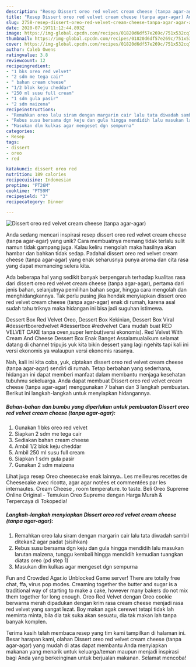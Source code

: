 ```yaml
---
description: "Resep Dissert oreo red velvet cream cheese (tanpa agar-agar) Anti Gagal"
title: "Resep Dissert oreo red velvet cream cheese (tanpa agar-agar) Anti Gagal"
slug: 2758-resep-dissert-oreo-red-velvet-cream-cheese-tanpa-agar-agar-anti-gagal
date: 2020-07-19T11:12:44.893Z
image: https://img-global.cpcdn.com/recipes/01820d6df57e269c/751x532cq70/dissert-oreo-red-velvet-cream-cheese-tanpa-agar-agar-foto-resep-utama.jpg
thumbnail: https://img-global.cpcdn.com/recipes/01820d6df57e269c/751x532cq70/dissert-oreo-red-velvet-cream-cheese-tanpa-agar-agar-foto-resep-utama.jpg
cover: https://img-global.cpcdn.com/recipes/01820d6df57e269c/751x532cq70/dissert-oreo-red-velvet-cream-cheese-tanpa-agar-agar-foto-resep-utama.jpg
author: Caleb Owens
ratingvalue: 3.8
reviewcount: 12
recipeingredient:
- "1 bks oreo red velvet"
- "2 sdm me tega cair"
- " bahan cream cheese"
- "1/2 blok keju cheddar"
- "250 ml susu full cream"
- "1 sdm gula pasir"
- "2 sdm maizena"
recipeinstructions:
- "Remahkan oreo lalu siram dengan margarin cair lalu tata diwadah sambil ditekan2 agar padat (sisihkan)"
- "Rebus susu bersama dgn keju dan gula hingga mendidih lalu masukan larutan maizena, tunggu kembali hingga mendidih kemudian tuangkan diatas oreo (pd step 1)"
- "Masukan dlm kulkas agar mengeset dgn sempurna"
categories:
- Resep
tags:
- dissert
- oreo
- red

katakunci: dissert oreo red 
nutrition: 189 calories
recipecuisine: Indonesian
preptime: "PT26M"
cooktime: "PT59M"
recipeyield: "3"
recipecategory: Dinner

---
```



![Dissert oreo red velvet cream cheese (tanpa agar-agar)](https://img-global.cpcdn.com/recipes/01820d6df57e269c/751x532cq70/dissert-oreo-red-velvet-cream-cheese-tanpa-agar-agar-foto-resep-utama.jpg)

Anda sedang mencari inspirasi resep dissert oreo red velvet cream cheese (tanpa agar-agar) yang unik? Cara membuatnya memang tidak terlalu sulit namun tidak gampang juga. Kalau keliru mengolah maka hasilnya akan hambar dan bahkan tidak sedap. Padahal dissert oreo red velvet cream cheese (tanpa agar-agar) yang enak seharusnya punya aroma dan cita rasa yang dapat memancing selera kita.

Ada beberapa hal yang sedikit banyak berpengaruh terhadap kualitas rasa dari dissert oreo red velvet cream cheese (tanpa agar-agar), pertama dari jenis bahan, selanjutnya pemilihan bahan segar, hingga cara mengolah dan menghidangkannya. Tak perlu pusing jika hendak menyiapkan dissert oreo red velvet cream cheese (tanpa agar-agar) enak di rumah, karena asal sudah tahu triknya maka hidangan ini bisa jadi suguhan istimewa.

Dessert Box Red Velvet Oreo, Dessert Box Kekinian, Dessert Box Viral #dessertboxredvelvet #dessertbox #redvelvet Cara mudah buat RED VELVET CAKE tanpa oven,super lembut(versi ekonomis). Red Velvet With Cream And Cheese Dessert Box Enak Banget Assalamualaikum selamat datang di channel tripujis yuk kita bikin dessert yang lagi ngehits tapi kali ini versi ekonomis ya walaupun versi ekonomis rasanya.


Nah, kali ini kita coba, yuk, ciptakan dissert oreo red velvet cream cheese (tanpa agar-agar) sendiri di rumah. Tetap berbahan yang sederhana, hidangan ini dapat memberi manfaat dalam membantu menjaga kesehatan tubuhmu sekeluarga. Anda dapat membuat Dissert oreo red velvet cream cheese (tanpa agar-agar) menggunakan 7 bahan dan 3 langkah pembuatan. Berikut ini langkah-langkah untuk menyiapkan hidangannya.

<!--inarticleads1-->

##### Bahan-bahan dan bumbu yang diperlukan untuk pembuatan Dissert oreo red velvet cream cheese (tanpa agar-agar):

1. Gunakan 1 bks oreo red velvet
1. Siapkan 2 sdm me tega cair
1. Sediakan  bahan cream cheese
1. Ambil 1/2 blok keju cheddar
1. Ambil 250 ml susu full cream
1. Siapkan 1 sdm gula pasir
1. Gunakan 2 sdm maizena


Lihat juga resep Oreo cheesecake enak lainnya.. Les meilleures recettes de Cheesecake avec ricotta, agar agar notées et commentées par les internautes. Cream Cheese , room temperature. to taste. Beli Oreo Supreme Online Original - Temukan Oreo Supreme dengan Harga Murah &amp; Terpercaya di Tokopedia! 

<!--inarticleads2-->

##### Langkah-langkah menyiapkan Dissert oreo red velvet cream cheese (tanpa agar-agar):

1. Remahkan oreo lalu siram dengan margarin cair lalu tata diwadah sambil ditekan2 agar padat (sisihkan)
1. Rebus susu bersama dgn keju dan gula hingga mendidih lalu masukan larutan maizena, tunggu kembali hingga mendidih kemudian tuangkan diatas oreo (pd step 1)
1. Masukan dlm kulkas agar mengeset dgn sempurna


Fun and Crowded Agar.io Unblocked Game server! There are totally free chat, ffa, virus pop modes. Creaming together the butter and sugar is a traditional way of starting to make a cake, however many bakers do not mix them together for long enough. Oreo Red Velvet dengan Oreo cookie berwarna merah dipadukan dengan krim rasa cream cheese menjadi rasa red velvet yang sangat lezat. Boy makan agak cerewet tetapi tidak lah meminta minta, bila dia tak suka akan sesuatu, dia tak makan lah tanpa banyak komplen. 

Terima kasih telah membaca resep yang tim kami tampilkan di halaman ini. Besar harapan kami, olahan Dissert oreo red velvet cream cheese (tanpa agar-agar) yang mudah di atas dapat membantu Anda menyiapkan makanan yang menarik untuk keluarga/teman maupun menjadi inspirasi bagi Anda yang berkeinginan untuk berjualan makanan. Selamat mencoba!
